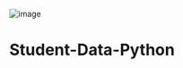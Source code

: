 ![image](https://github.com/user-attachments/assets/59c87e28-184d-4979-9629-bbad287684ec)
# Student-Data-Python

